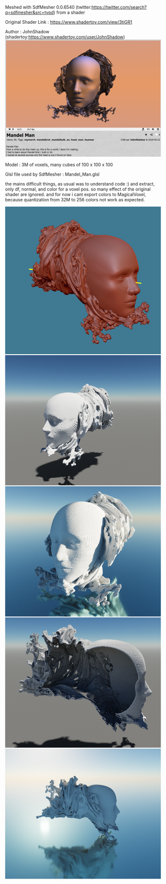 Meshed with SdfMesher 0.0.6540 (twitter:https://twitter.com/search?q=sdfmesher&src=typd) from a shader

Original Shader Link : https://www.shadertoy.com/view/3tjGR1

Author : JohnShadow  (shadertoy:https://www.shadertoy.com/user/JohnShadow)
![Shader](shader.png)

Model : 3M of voxels, many cubes of 100 x 100 x 100

Glsl file used by SdfMesher : Mandel_Man.glsl 

the mains difficult things, as usual was to understand code :)
and extract, only df, normal, and color for a voxel pos. 
so many effect of the original shader are ignored.
and for now i cant export colors to MagicalVoxel, 
because quantization from 32M to 256 colors not work as expected.

![Pic0](pic0.png)
![Pic1](pic1.png)
![Pic2](pic2.png)
![Pic3](pic3.png)
![Pic4](pic4.png)

